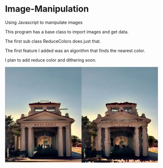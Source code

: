 # Image-Manipulation
Using Javascript to manipulate images

This program has a base class to import images and get data.

The first sub class ReduceColors does just that.

The first feature I added was an algorithm that finds the nearest color.

I plan to add reduce color and dithering soon.

![alt text](https://raw.githubusercontent.com/061375/Image-Manipulation/master/impressionism-redlands-trainstation.jpg "Nearest Pixel")
